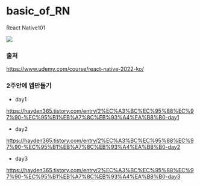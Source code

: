 # basic_of_RN

React Native101

![](https://media.giphy.com/media/AzfHHXvQylNszqdEkF/giphy.gif)

### 출처

https://www.udemy.com/course/react-native-2022-ko/

### 2주안에 앱만들기

- day1

https://hayden365.tistory.com/entry/2%EC%A3%BC%EC%95%88%EC%97%90-%EC%95%B1%EB%A7%8C%EB%93%A4%EA%B8%B0-day1

- day2

https://hayden365.tistory.com/entry/2%EC%A3%BC%EC%95%88%EC%97%90-%EC%95%B1%EB%A7%8C%EB%93%A4%EA%B8%B0-day2

- day3

https://hayden365.tistory.com/entry/2%EC%A3%BC%EC%95%88%EC%97%90-%EC%95%B1%EB%A7%8C%EB%93%A4%EA%B8%B0-day3
